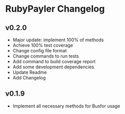# RubyPayler Changelog

## v0.2.0
* Major update: implement 100% of methods
* Achieve 100% test coverage
* Change config file format
* Change commands to run tests
* Add command to build coverage report
* Add some development dependencies
* Update Readme
* Add Changelog

## v0.1.9
* Implement all necessary methods for Busfor usage

